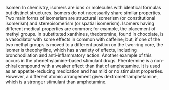 Isomer: In chemistry, isomers are ions or molecules with identical formulas but distinct structures. Isomers do not necessarily share similar properties. Two main forms of isomerism are structural isomerism (or constitutional isomerism) and stereoisomerism (or spatial isomerism). Isomers having different medical properties are common; for example, the placement of methyl groups. In substituted xanthines, theobromine, found in chocolate, is a vasodilator with some effects in common with caffeine; but, if one of the two methyl groups is moved to a different position on the two-ring core, the isomer is theophylline, which has a variety of effects, including bronchodilation and anti-inflammatory action. Another example of this occurs in the phenethylamine-based stimulant drugs. Phentermine is a non-chiral compound with a weaker effect than that of amphetamine. It is used as an appetite-reducing medication and has mild or no stimulant properties. However, a different atomic arrangement gives dextromethamphetamine, which is a stronger stimulant than amphetamine.
